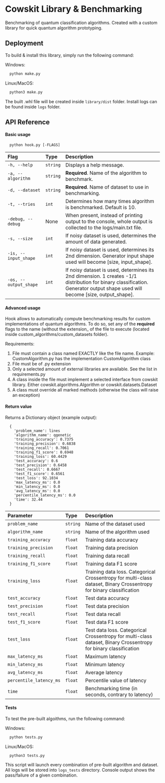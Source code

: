 
# Cowskit Library & Benchmarking

Benchmarking of quantum classification algorithms. Created with a custom library for quick quantum algorithm prototyping.

## Deployment

To build & install this library, simply run the following command:

Windows:
```bash
  python make.py
```
Linux/MacOS:
```bash
  python3 make.py
```

The built .whl file will be created inside `library/dist` folder.
Install logs can be found inside `logs` folder.
## API Reference

#### Basic usage

```http
  python hook.py [-FLAGS]
```

| Flag      | Type     | Description                |
| :-------- | :------- | :------------------------- |
| `-h, --help` | `string` | Displays a help message. |
| `-a, --algorithm` | `string` | **Required**. Name of the algorithm to benchmark. |
| `-d, --dataset` | `string` | **Required**. Name of dataset to use in benchmarking. |
| `-t, --tries` | `int` | Determines how many times algorithm is benchmarked. Default is 10. |
| `-debug, --debug` | None | When present, instead of printing output to the console, whole output is collected to the logs/main.txt file. |
| `-s, --size` | `int` | If noisy dataset is used, determines the amount of data generated. |
| `-is, --input_shape` | `int` | If noisy dataset is used, determines its 2nd dimension. Generator input shape used will become [size, input_shape]. |
| `-os, --output_shape` | `int` | If noisy dataset is used, determines its 2nd dimension. 1 creates -1/1 distribution for binary classification. Generator output shape used will become [size, output_shape].  |
#### Advanced usage
Hook allows to automatically compute benchmarking results for custom implementations of quantum algorithms.
To do so, set any of the **required** flags to the name (without the extension_ of the file to execute (located inside custom_algorithms/custom_datasets folder).

Requirements:
1. File must contain a class named EXACTLY like the file name. Example: CustomAlgorithm.py has the implementation CustomAlgorithm class
2. File must be of .py extension
3. Only a selected amount of external libraries are available. See the list in requirements.py
4. A class inside the file must implement a selected interface from cowskit library. Either cowskit.algorithms.Algorithm or cowskit.datasets.Dataset
5. A class must override all marked methods (otherwise the class will raise an exception)

#### Return value

Returns a Dictionary object (example output):
```http
  {
    'problem_name': lines
    'algorithm_name': qgenetic
    'training_accuracy': 0.7375
    'training_precision': 0.6838
    'training_recall': 0.7061
    'training_f1_score': 0.6948
    'training_loss': 60.4429
    'test_accuracy': 0.6
    'test_precision': 0.6458
    'test_recall': 0.6667
    'test_f1_score': 0.6561
    'test_loss': 92.1034
    'max_latency_ms': 0.0
    'min_latency_ms': 0.0
    'avg_latency_ms': 0.0
    'percentile_latency_ms': 0.0
    'time': 32.44
  }
```

| Parameter | Type     | Description                       |
| :-------- | :------- | :-------------------------------- |
| `problem_name`      | `string` | Name of the dataset used |
| `algorithm_name`      | `string` | Name of the algorithm used |
| `training_accuracy`      | `float` | Training data accuracy |
| `training_precision`      | `float` | Training data precision |
| `training_recall`      | `float` | Training data recall |
| `training_f1_score`      | `float` | Training data F1 score |
| `training_loss`      | `float` | Training data loss. Categorical Crossentropy for multi-class dataset, Binary Crossentropy for binary classification |
| `test_accuracy`      | `float` | Test data accuracy |
| `test_precision`      | `float` | Test data precision |
| `test_recall`      | `float` | Test data recall |
| `test_f1_score`      | `float` | Test data F1 score |
| `test_loss`      | `float` | Test data loss. Categorical Crossentropy for multi-class dataset, Binary Crossentropy for binary classification |
| `max_latency_ms`      | `float` | Maximum latency |
| `min_latency_ms`      | `float` | Minimum latency |
| `avg_latency_ms`      | `float` | Average latency |
| `percentile_latency_ms`      | `float` | Percentile value of latency |
| `time`      | `float` | Benchmarking time (in seconds, contrary to latency) |


#### Tests

To test the pre-built algoithms, run the following command:

Windows:
```bash
  python tests.py
```
Linux/MacOS:
```bash
  python3 tests.py
```

This script will launch every combination of pre-built algorithm and dataset. All logs will be stored into `logs_tests` directory. Console output shows the pass/failure of a given combination.





